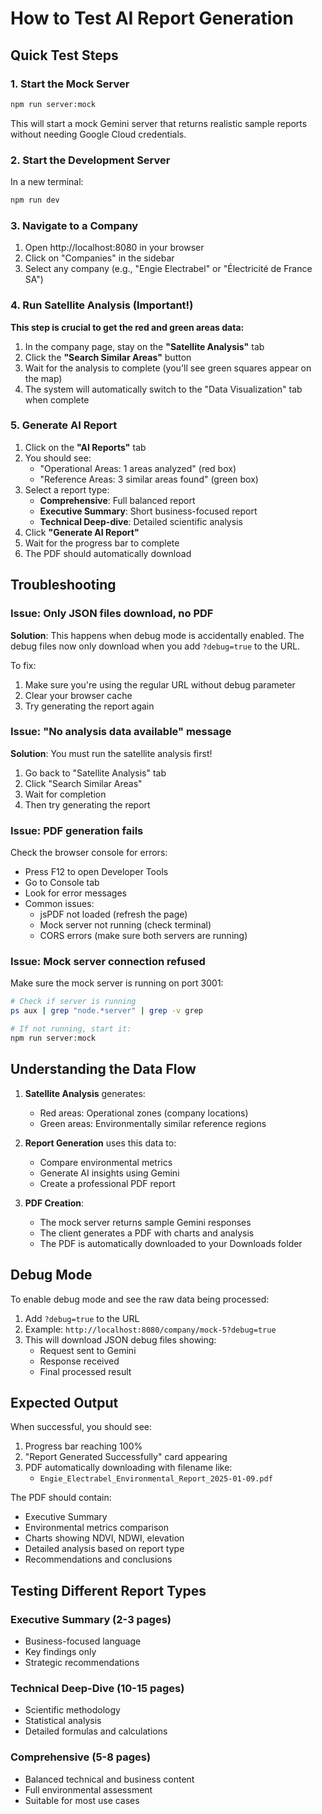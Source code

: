 # How to Test AI Report Generation

## Quick Test Steps

### 1. Start the Mock Server
```bash
npm run server:mock
```
This will start a mock Gemini server that returns realistic sample reports without needing Google Cloud credentials.

### 2. Start the Development Server
In a new terminal:
```bash
npm run dev
```

### 3. Navigate to a Company
1. Open http://localhost:8080 in your browser
2. Click on "Companies" in the sidebar
3. Select any company (e.g., "Engie Electrabel" or "Électricité de France SA")

### 4. Run Satellite Analysis (Important!)
**This step is crucial to get the red and green areas data:**

1. In the company page, stay on the **"Satellite Analysis"** tab
2. Click the **"Search Similar Areas"** button
3. Wait for the analysis to complete (you'll see green squares appear on the map)
4. The system will automatically switch to the "Data Visualization" tab when complete

### 5. Generate AI Report
1. Click on the **"AI Reports"** tab
2. You should see:
   - "Operational Areas: 1 areas analyzed" (red box)
   - "Reference Areas: 3 similar areas found" (green box)
3. Select a report type:
   - **Comprehensive**: Full balanced report
   - **Executive Summary**: Short business-focused report
   - **Technical Deep-dive**: Detailed scientific analysis
4. Click **"Generate AI Report"**
5. Wait for the progress bar to complete
6. The PDF should automatically download

## Troubleshooting

### Issue: Only JSON files download, no PDF
**Solution**: This happens when debug mode is accidentally enabled. The debug files now only download when you add `?debug=true` to the URL.

To fix:
1. Make sure you're using the regular URL without debug parameter
2. Clear your browser cache
3. Try generating the report again

### Issue: "No analysis data available" message
**Solution**: You must run the satellite analysis first!
1. Go back to "Satellite Analysis" tab
2. Click "Search Similar Areas"
3. Wait for completion
4. Then try generating the report

### Issue: PDF generation fails
Check the browser console for errors:
- Press F12 to open Developer Tools
- Go to Console tab
- Look for error messages
- Common issues:
  - jsPDF not loaded (refresh the page)
  - Mock server not running (check terminal)
  - CORS errors (make sure both servers are running)

### Issue: Mock server connection refused
Make sure the mock server is running on port 3001:
```bash
# Check if server is running
ps aux | grep "node.*server" | grep -v grep

# If not running, start it:
npm run server:mock
```

## Understanding the Data Flow

1. **Satellite Analysis** generates:
   - Red areas: Operational zones (company locations)
   - Green areas: Environmentally similar reference regions

2. **Report Generation** uses this data to:
   - Compare environmental metrics
   - Generate AI insights using Gemini
   - Create a professional PDF report

3. **PDF Creation**:
   - The mock server returns sample Gemini responses
   - The client generates a PDF with charts and analysis
   - The PDF is automatically downloaded to your Downloads folder

## Debug Mode

To enable debug mode and see the raw data being processed:
1. Add `?debug=true` to the URL
2. Example: `http://localhost:8080/company/mock-5?debug=true`
3. This will download JSON debug files showing:
   - Request sent to Gemini
   - Response received
   - Final processed result

## Expected Output

When successful, you should see:
1. Progress bar reaching 100%
2. "Report Generated Successfully" card appearing
3. PDF automatically downloading with filename like:
   - `Engie_Electrabel_Environmental_Report_2025-01-09.pdf`

The PDF should contain:
- Executive Summary
- Environmental metrics comparison
- Charts showing NDVI, NDWI, elevation
- Detailed analysis based on report type
- Recommendations and conclusions

## Testing Different Report Types

### Executive Summary (2-3 pages)
- Business-focused language
- Key findings only
- Strategic recommendations

### Technical Deep-Dive (10-15 pages)  
- Scientific methodology
- Statistical analysis
- Detailed formulas and calculations

### Comprehensive (5-8 pages)
- Balanced technical and business content
- Full environmental assessment
- Suitable for most use cases
